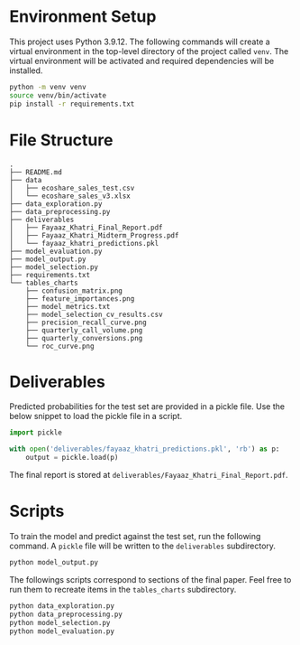 # Environment Setup

This project uses Python 3.9.12. The following commands will create a virtual environment in the top-level directory of the project called `venv`. The virtual environment will be activated and required dependencies will be installed.

```bash
python -m venv venv
source venv/bin/activate
pip install -r requirements.txt
```

# File Structure

```
.
├── README.md
├── data
│   ├── ecoshare_sales_test.csv
│   └── ecoshare_sales_v3.xlsx
├── data_exploration.py
├── data_preprocessing.py
├── deliverables
│   ├── Fayaaz_Khatri_Final_Report.pdf
│   ├── Fayaaz_Khatri_Midterm_Progress.pdf
│   └── fayaaz_khatri_predictions.pkl
├── model_evaluation.py
├── model_output.py
├── model_selection.py
├── requirements.txt
└── tables_charts
    ├── confusion_matrix.png
    ├── feature_importances.png
    ├── model_metrics.txt
    ├── model_selection_cv_results.csv
    ├── precision_recall_curve.png
    ├── quarterly_call_volume.png
    ├── quarterly_conversions.png
    └── roc_curve.png
```

# Deliverables

Predicted probabilities for the test set are provided in a pickle file. Use the below snippet to load the pickle file in a script.

```python
import pickle

with open('deliverables/fayaaz_khatri_predictions.pkl', 'rb') as p:
    output = pickle.load(p)
```

The final report is stored at `deliverables/Fayaaz_Khatri_Final_Report.pdf`.

# Scripts

To train the model and predict against the test set, run the following command. A `pickle` file will be written to the `deliverables` subdirectory.

```bash
python model_output.py
```

The followings scripts correspond to sections of the final paper. Feel free to run them to recreate items in the `tables_charts` subdirectory.

```bash
python data_exploration.py
python data_preprocessing.py
python model_selection.py
python model_evaluation.py
```
